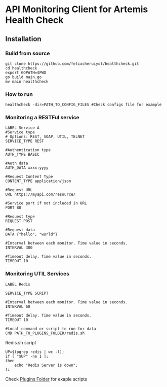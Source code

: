 # API Monitoring Client for Artemis Health Check

## Installation

### Build from source

    git clone https://github.com/felixcheruiyot/healthcheck.git
    cd healthcheck
    export GOPATH=$PWD
    go build main.go
    mv main healthcheck

### How to run

    healthcheck -dir=PATH_TO_CONFIG_FILES #Check configs file for example

### Monitoring a RESTFul service

    LABEL Service A
    #Service type
    # Options: REST, SOAP, UTIL, TELNET
    SERVICE_TYPE REST

    #Authentication type
    AUTH_TYPE BASIC

    #Auth data
    AUTH_DATA xxxx:yyyy

    #Request Content Type
    CONTENT_TYPE application/json

    #Request URL
    URL https://myapi.com/resource/

    #Service port if not included in URL
    PORT 80

    #Request type
    REQUEST POST

    #Request data
    DATA {"hello", "world"}

    #Interval between each monitor. Time value in seconds.
    INTERVAL 300

    #Timeout delay. Time value in seconds.
    TIMEOUT 10


### Monitoring UTIL Services

    LABEL Redis

    SERVICE_TYPE SCRIPT

    #Interval between each monitor. Time value in seconds.
    INTERVAL 60

    #Timeout delay. Time value in seconds.
    TIMEOUT 10

    #Local command or script to run for data
    CMD PATH_TO_PLUGINS_FOLDER/redis.sh

Redis.sh script

    UP=$(pgrep redis | wc -l);
    if [ "$UP" -ne 1 ];
    then
        echo "Redis Server is down";
    fi

Check [Plugins Folder](configs/plugins) for exaple scripts
